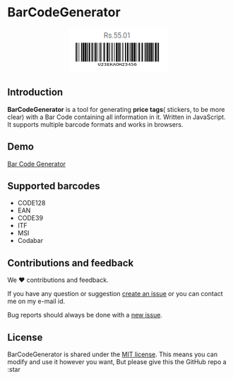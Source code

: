 # BarCodeGenerator

<p align="center">
  <img src="https://github.com/nchand/BarCodeGenerator/blob/master/assets/barcode.png">
</p>

## Introduction 
**BarCodeGenerator** is a tool for generating **price tags**( stickers, to be more clear) with a Bar Code containing all information in it. Written in JavaScript. It supports multiple barcode formats and works in browsers.

## Demo
[Bar Code Generator](https://nchand.github.io/BarCodeGenerator/)

## Supported barcodes
- CODE128
- EAN
- CODE39
- ITF
- MSI
- Codabar

## Contributions and feedback
We :heart: contributions and feedback. 

If you have any question or suggestion [create an issue](https://github.com/nchand/BarCodeGenerator/issues) or you can contact me on my e-mail id.

Bug reports should always be done with a [new issue](https://github.com/nchand/BarCodeGenerator/issues/new).

## License

BarCodeGenerator is shared under the [MIT license](https://github.com/nchand/BarCodeGenerator/blob/master/LICENSE). This means you can modify and use it however you want, But please give this the GitHub repo a :star
